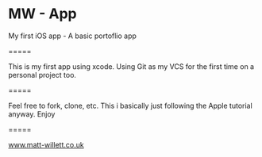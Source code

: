 MW - App
=
My first iOS app - A basic portoflio app

=====

This is my first app using xcode.
Using Git as my VCS for the first time on a personal project too.

=====

Feel free to fork, clone, etc. This i basically just following the Apple tutorial anyway.
Enjoy

=====

www.matt-willett.co.uk
